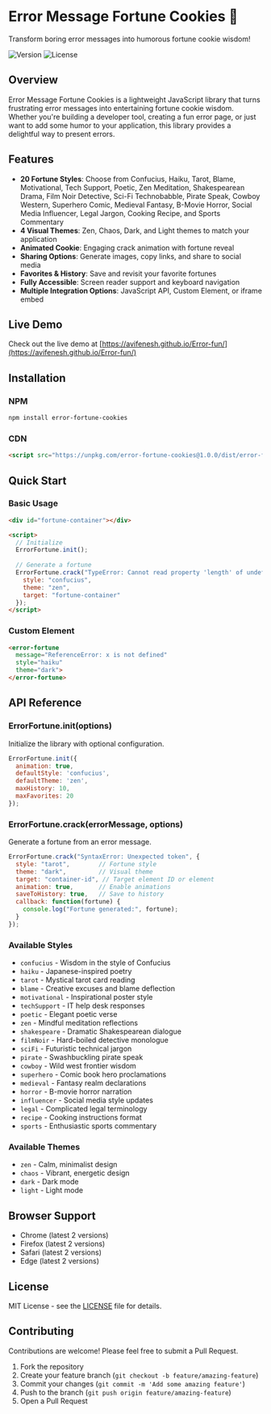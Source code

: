 # Error Message Fortune Cookies 🥠

Transform boring error messages into humorous fortune cookie wisdom!

![Version](https://img.shields.io/badge/version-1.0.0-blue.svg)
![License](https://img.shields.io/badge/license-MIT-green.svg)

## Overview

Error Message Fortune Cookies is a lightweight JavaScript library that turns frustrating error messages into entertaining fortune cookie wisdom. Whether you're building a developer tool, creating a fun error page, or just want to add some humor to your application, this library provides a delightful way to present errors.

## Features

- **20 Fortune Styles**: Choose from Confucius, Haiku, Tarot, Blame, Motivational, Tech Support, Poetic, Zen Meditation, Shakespearean Drama, Film Noir Detective, Sci-Fi Technobabble, Pirate Speak, Cowboy Western, Superhero Comic, Medieval Fantasy, B-Movie Horror, Social Media Influencer, Legal Jargon, Cooking Recipe, and Sports Commentary
- **4 Visual Themes**: Zen, Chaos, Dark, and Light themes to match your application
- **Animated Cookie**: Engaging crack animation with fortune reveal
- **Sharing Options**: Generate images, copy links, and share to social media
- **Favorites & History**: Save and revisit your favorite fortunes
- **Fully Accessible**: Screen reader support and keyboard navigation
- **Multiple Integration Options**: JavaScript API, Custom Element, or iframe embed

## Live Demo

Check out the live demo at [https://avifenesh.github.io/Error-fun/](https://avifenesh.github.io/Error-fun/)

## Installation

### NPM
```bash
npm install error-fortune-cookies
```

### CDN
```html
<script src="https://unpkg.com/error-fortune-cookies@1.0.0/dist/error-fortune.min.js"></script>
```

## Quick Start

### Basic Usage
```html
<div id="fortune-container"></div>

<script>
  // Initialize
  ErrorFortune.init();
  
  // Generate a fortune
  ErrorFortune.crack("TypeError: Cannot read property 'length' of undefined", {
    style: "confucius",
    theme: "zen",
    target: "fortune-container"
  });
</script>
```

### Custom Element
```html
<error-fortune 
  message="ReferenceError: x is not defined" 
  style="haiku" 
  theme="dark">
</error-fortune>
```

## API Reference

### ErrorFortune.init(options)
Initialize the library with optional configuration.

```javascript
ErrorFortune.init({
  animation: true,
  defaultStyle: 'confucius',
  defaultTheme: 'zen',
  maxHistory: 10,
  maxFavorites: 20
});
```

### ErrorFortune.crack(errorMessage, options)
Generate a fortune from an error message.

```javascript
ErrorFortune.crack("SyntaxError: Unexpected token", {
  style: "tarot",        // Fortune style
  theme: "dark",         // Visual theme
  target: "container-id", // Target element ID or element
  animation: true,       // Enable animations
  saveToHistory: true,   // Save to history
  callback: function(fortune) {
    console.log("Fortune generated:", fortune);
  }
});
```

### Available Styles
- `confucius` - Wisdom in the style of Confucius
- `haiku` - Japanese-inspired poetry
- `tarot` - Mystical tarot card reading
- `blame` - Creative excuses and blame deflection
- `motivational` - Inspirational poster style
- `techSupport` - IT help desk responses
- `poetic` - Elegant poetic verse
- `zen` - Mindful meditation reflections
- `shakespeare` - Dramatic Shakespearean dialogue
- `filmNoir` - Hard-boiled detective monologue
- `sciFi` - Futuristic technical jargon
- `pirate` - Swashbuckling pirate speak
- `cowboy` - Wild west frontier wisdom
- `superhero` - Comic book hero proclamations
- `medieval` - Fantasy realm declarations
- `horror` - B-movie horror narration
- `influencer` - Social media style updates
- `legal` - Complicated legal terminology
- `recipe` - Cooking instructions format
- `sports` - Enthusiastic sports commentary

### Available Themes
- `zen` - Calm, minimalist design
- `chaos` - Vibrant, energetic design
- `dark` - Dark mode
- `light` - Light mode

## Browser Support

- Chrome (latest 2 versions)
- Firefox (latest 2 versions)
- Safari (latest 2 versions)
- Edge (latest 2 versions)

## License

MIT License - see the [LICENSE](LICENSE) file for details.

## Contributing

Contributions are welcome! Please feel free to submit a Pull Request.

1. Fork the repository
2. Create your feature branch (`git checkout -b feature/amazing-feature`)
3. Commit your changes (`git commit -m 'Add some amazing feature'`)
4. Push to the branch (`git push origin feature/amazing-feature`)
5. Open a Pull Request